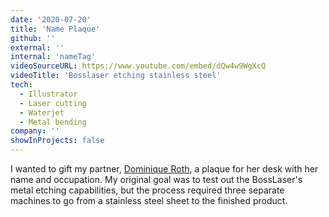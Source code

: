 ```yaml
---
date: '2020-07-20'
title: 'Name Plaque'
github: ''
external: ''
internal: 'nameTag'
videoSourceURL: https://www.youtube.com/embed/dQw4w9WgXcQ
videoTitle: 'Bosslaser etching stainless steel'
tech:
  - Illustrator
  - Laser cutting
  - Waterjet
  - Metal bending
company: ''
showInProjects: false
---
```


I wanted to gift my partner, [Dominique Roth](https://niqueroth.com/), a plaque for her desk with her name and occupation. My original goal was to test out the BossLaser's metal etching capabilities, but the process required three separate machines to go from a stainless steel sheet to the finished product.
